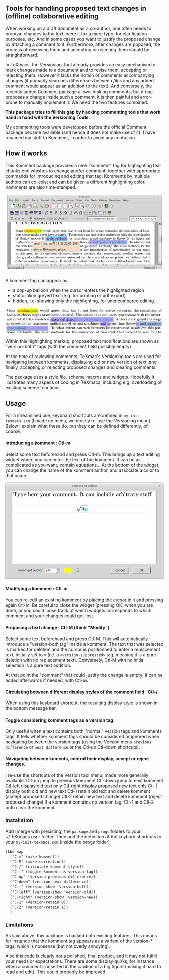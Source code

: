 ## Tools for handling proposed text changes in (offline) collaborative editing

When working on a draft document as a co-author, one often needs to propose changes to the text, were it for a mere typo,
for clarification purposes, etc. And in some cases you want to justify the proposed change by attaching a comment to it.
Furthermore, after changes are poposed, the process of reviewing them and accepting or rejecting them should be straightforward.

In TeXmacs, the Versioning Tool already provides an easy mechanism to mark changes made to
a document and to revise them, accepting or rejecting them. However it lacks the notion of comments accompanying changes
(it primarily searches differences between _files_ and any added comment would appear as an addition to the text). And
conversely, the recently added Comment package allows making comments, but if one proposes a
change inside such a comment, it is then painful and error-prone to manually implement it. We need the two features combined. 

**This package tries to fill this gap by hacking commenting tools that work hand in hand with the Versioning Tools**.

My commenting tools were developped before the official Comment package became available (and hence it does not make use of it). I have renamed my stuff to Komment, in order to avoid any confusion.

## How it works
This Komment package provides a new "komment" tag for highlighting text chunks one whishes to change and/or comment, together with appropriate commands for introducing and editing that tag. Komments by multiple authors can co-exist and can be given a different highlighting color. Komments are also time-stamped.

![screenshot1](./balloon_display.png "changes proposed by two co-authors") 

A komment tag can appear as
 - a pop-up balloon when the cursor enters the highlighted region
 - static inline greyed text (e.g. for printing or pdf export)
 - hidden, i.e. showing only the highlighting, for unencumbered editing.
 
![inline](./inline_display.png  "inline display")

Within this highlighting markup, proposed text modifications are shown as "version-both" tags (with the comment field possibly empty).

At the time of reviewing comments, TeXmac's Versioning tools are used for navigating between komments,
displaying old or new version of text, and finally, accepting or rejecting proposed changes and clearing comments.

The package uses a style file, scheme macros and widgets. Hopefully it illustrates many aspecs of coding in TeXmacs, including e.g. overloading of existing scheme functions.

## Usage
For a streamlined use, keyboard shortcuts are defined in `my-init-texmacs.scm` (I made no menu, we mostly re-use the Versioning menu).
Below I explain what these do, but they can be defined differently, of course.

#### introducing a komment : Ctl-m 
Select some text beforehand and press Ctl-m. This brings up a text editing widget where you can enter the text of the komment. 
It can be as complicated as you want, contain equations...
At the bottom of the widget, you can change the name of the komment author, and associate a color to that name.

![widget](./widget.png  "comment input widget")

#### Modifying a komment : Ctl-m
You can re-edit an existing komment by placing the cursor in it and pressing again  Ctl-m. 
Be careful to close the widget (pressing OK) when you are done, or you could loose track of which widgets corresponds to which comment and your changes could get lost.

#### Proposing a text change : Ctl-M (think "Modify")
 Select some text beforehand and press Ctl-M. This will automatically introduce a "version-both tag" inside a komment.
 The text that was selected is marked for deletion and the cursor is positionned to enter a replacement text,
 initially set to `×` (i.e. a `<version-suppressed>` tag, meaning it is a pure deletion with no replacement text).
 Conversely, Ctl-M with no initial selection is a pure text addition.
  
At that point the "comment" that could justify the change is empty; it can be added afterwards if needed, with Ctl-m.

#### Circulating between different display styles of the comment field : Ctl-/
When using this keyboard shortcut, the resulting display style is shown in the bottom message bar.

#### Toggle considering komment tags as a version tag.
Only useful when a text contains both "normal"  version tags and komments tags. It tells whether komment tags should be considered or ignored when navigating between the version tags (using the Version menu  `previous difference` or `next difference` or the Ctl-up Ctl-down shortcuts).
 
#### Navigating between koments, control their display, accept or reject changes.

I re-use the shortcuts of the Version tool menu, made more generally available.
  Ctl-up  jump to previous komment 
  Ctl-down jump to next komment
  Ctl-left display old text only
  Ctl-right display proposed new text only
  Ctl-|  display both old and new text
  Ctl-1 retain old text and delete komment  (accept proposed change)
  Ctl-2 retain new text and delete komment (reject proposed change)
If a komment contains no version tag, Ctl-1 and Ctl-2 both clear the komment.

### Installation
Add (merge with prexisting) the `package` and `progs` folders to your ~/.TeXmacs user folder. Then add the definition of the keybord shortcuts to your `my-init-texmacs.scm` (inside the progs folder) 
```
(kbd-map 
  ("C-m" (make-komment))
  ("C-M" (make-correction))
  ("C-/" (circulate-komment-style))
  ("C-:" (toggle-komment-as-version-tag))
  ("C-up" (version-previous-difference))
  ("C-down" (version-next-difference))
  ("C-|" (version-show 'version-both))
  ("C-left" (version-show 'version-old))
  ("C-right" (version-show 'version-new))
  ("C-1" (version-retain 0))
  ("C-2" (version-retain 1))
  )
``` 

### Limitations
As said above, this package is hacked onto existing features. This means for instance that the komment
tag appears as a variant of the version-* tags, which is nonsense (but not overly annoying).
 
Also this code is clearly not a polished, final product, and it may not fulfill your needs or expectations. There are some display quirks, for instance when a comment is inserted in the caption of
a big figure (making it hard to read and edit). This could probably be improved.
